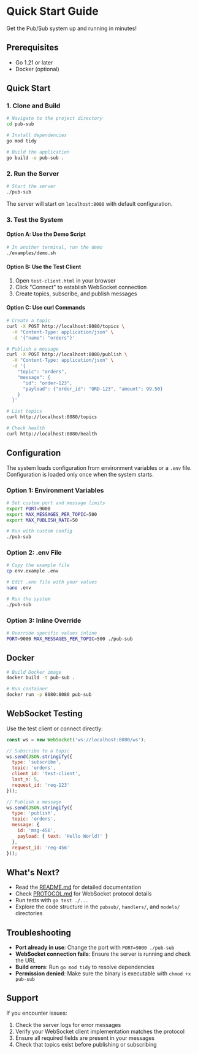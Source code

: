 # Quick Start Guide

Get the Pub/Sub system up and running in minutes!

## Prerequisites

- Go 1.21 or later
- Docker (optional)

## Quick Start

### 1. Clone and Build

```bash
# Navigate to the project directory
cd pub-sub

# Install dependencies
go mod tidy

# Build the application
go build -o pub-sub .
```

### 2. Run the Server

```bash
# Start the server
./pub-sub
```

The server will start on `localhost:8080` with default configuration.

### 3. Test the System

#### Option A: Use the Demo Script
```bash
# In another terminal, run the demo
./examples/demo.sh
```

#### Option B: Use the Test Client
1. Open `test-client.html` in your browser
2. Click "Connect" to establish WebSocket connection
3. Create topics, subscribe, and publish messages

#### Option C: Use curl Commands
```bash
# Create a topic
curl -X POST http://localhost:8080/topics \
  -H "Content-Type: application/json" \
  -d '{"name": "orders"}'

# Publish a message
curl -X POST http://localhost:8080/publish \
  -H "Content-Type: application/json" \
  -d '{
    "topic": "orders",
    "message": {
      "id": "order-123",
      "payload": {"order_id": "ORD-123", "amount": 99.50}
    }
  }'

# List topics
curl http://localhost:8080/topics

# Check health
curl http://localhost:8080/health
```

## Configuration

The system loads configuration from environment variables or a `.env` file. Configuration is loaded only once when the system starts.

### Option 1: Environment Variables

```bash
# Set custom port and message limits
export PORT=9000
export MAX_MESSAGES_PER_TOPIC=500
export MAX_PUBLISH_RATE=50

# Run with custom config
./pub-sub
```

### Option 2: .env File

```bash
# Copy the example file
cp env.example .env

# Edit .env file with your values
nano .env

# Run the system
./pub-sub
```

### Option 3: Inline Override

```bash
# Override specific values inline
PORT=9000 MAX_MESSAGES_PER_TOPIC=500 ./pub-sub
```

## Docker

```bash
# Build Docker image
docker build -t pub-sub .

# Run container
docker run -p 8080:8080 pub-sub
```

## WebSocket Testing

Use the test client or connect directly:

```javascript
const ws = new WebSocket('ws://localhost:8080/ws');

// Subscribe to a topic
ws.send(JSON.stringify({
  type: 'subscribe',
  topic: 'orders',
  client_id: 'test-client',
  last_n: 5,
  request_id: 'req-123'
}));

// Publish a message
ws.send(JSON.stringify({
  type: 'publish',
  topic: 'orders',
  message: {
    id: 'msg-456',
    payload: { text: 'Hello World!' }
  },
  request_id: 'req-456'
}));
```

## What's Next?

- Read the [README.md](README.md) for detailed documentation
- Check [PROTOCOL.md](PROTOCOL.md) for WebSocket protocol details
- Run tests with `go test ./...`
- Explore the code structure in the `pubsub/`, `handlers/`, and `models/` directories

## Troubleshooting

- **Port already in use**: Change the port with `PORT=9000 ./pub-sub`
- **WebSocket connection fails**: Ensure the server is running and check the URL
- **Build errors**: Run `go mod tidy` to resolve dependencies
- **Permission denied**: Make sure the binary is executable with `chmod +x pub-sub`

## Support

If you encounter issues:
1. Check the server logs for error messages
2. Verify your WebSocket client implementation matches the protocol
3. Ensure all required fields are present in your messages
4. Check that topics exist before publishing or subscribing
